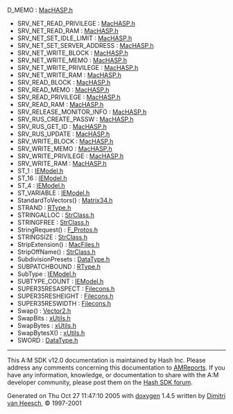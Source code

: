 D_MEMO : <a href="MacHASP_8h.md#376ff3f62bcea727cbab75347bd84edd" class="el">MacHASP.h</a>
- SRV_NET_READ_PRIVILEGE : <a href="MacHASP_8h.md#2a878bf44c58a3cf83f69e447b384185" class="el">MacHASP.h</a>
- SRV_NET_READ_RAM : <a href="MacHASP_8h.md#4f6fbbb3d8e8fdd03a566bd03968d767" class="el">MacHASP.h</a>
- SRV_NET_SET_IDLE_LIMIT : <a href="MacHASP_8h.md#7cf866a720a24f81df4941d6d9aaf339" class="el">MacHASP.h</a>
- SRV_NET_SET_SERVER_ADDRESS : <a href="MacHASP_8h.md#ce6e886d678ac4ed103bc5e2cb58a15f" class="el">MacHASP.h</a>
- SRV_NET_WRITE_BLOCK : <a href="MacHASP_8h.md#5ce76e442c808fcb2ba0eb6b9afe282d" class="el">MacHASP.h</a>
- SRV_NET_WRITE_MEMO : <a href="MacHASP_8h.md#32b90d4e0cc4bdb25ecd6ff46c242973" class="el">MacHASP.h</a>
- SRV_NET_WRITE_PRIVILEGE : <a href="MacHASP_8h.md#43ab9c19e42b914a80ef779bd337cc05" class="el">MacHASP.h</a>
- SRV_NET_WRITE_RAM : <a href="MacHASP_8h.md#3ea3f61ea98e9bce5b2448d71f1f72ef" class="el">MacHASP.h</a>
- SRV_READ_BLOCK : <a href="MacHASP_8h.md#eb015aea5ff1352751b2fd7b7fab5710" class="el">MacHASP.h</a>
- SRV_READ_MEMO : <a href="MacHASP_8h.md#292d098aab2121e9d43693a14a54d5d4" class="el">MacHASP.h</a>
- SRV_READ_PRIVILEGE : <a href="MacHASP_8h.md#130025719817fc2816ee37072baa902f" class="el">MacHASP.h</a>
- SRV_READ_RAM : <a href="MacHASP_8h.md#cf6dd8990bf7d01b30ff30d49bc10936" class="el">MacHASP.h</a>
- SRV_RELEASE_MONITOR_INFO : <a href="MacHASP_8h.md#33ceaf115c3a3ddd38a79ff1539b8b35" class="el">MacHASP.h</a>
- SRV_RUS_CREATE_PASSW : <a href="MacHASP_8h.md#7078c75a684bd1545deaa73f599cab2c" class="el">MacHASP.h</a>
- SRV_RUS_GET_ID : <a href="MacHASP_8h.md#9fff4b4dccf1c4cdd7eed572507f7ad4" class="el">MacHASP.h</a>
- SRV_RUS_UPDATE : <a href="MacHASP_8h.md#50f8eb4c41c16eff51caa77f93a4a742" class="el">MacHASP.h</a>
- SRV_WRITE_BLOCK : <a href="MacHASP_8h.md#e519d2600b2afd0864bb7d85844fa18b" class="el">MacHASP.h</a>
- SRV_WRITE_MEMO : <a href="MacHASP_8h.md#7dbb219b731f3978a73e3d6a7f8a9a9e" class="el">MacHASP.h</a>
- SRV_WRITE_PRIVILEGE : <a href="MacHASP_8h.md#85a76e0444244fbcf590a7a7f25bc0b9" class="el">MacHASP.h</a>
- SRV_WRITE_RAM : <a href="MacHASP_8h.md#57cf78759483c9da0f8d471429301a18" class="el">MacHASP.h</a>
- ST_1 : <a href="IEModel_8h.md#bdb0597610f8fc970133c2fb336990e149e6c9c813e3b68996ec8fc946a7531d" class="el">IEModel.h</a>
- ST_16 : <a href="IEModel_8h.md#bdb0597610f8fc970133c2fb336990e1dcb927a5357cefe9eddb8eae3dd4748b" class="el">IEModel.h</a>
- ST_4 : <a href="IEModel_8h.md#bdb0597610f8fc970133c2fb336990e1418fd2f90ffa39c0a21d2576eaece681" class="el">IEModel.h</a>
- ST_VARIABLE : <a href="IEModel_8h.md#bdb0597610f8fc970133c2fb336990e13c6597788fcd2f51cb5444f1306a41e5" class="el">IEModel.h</a>
- StandardToVectors() : <a href="Matrix34_8h.md#ac7d11f3570f7c43f6029349705ab9f1" class="el">Matrix34.h</a>
- STRAND : <a href="RType_8h.md#1a0776f2dc8ce26116f2add217d0ca99" class="el">RType.h</a>
- STRINGALLOC : <a href="StrClass_8h.md#75182ea92150576691f96b546330a5a8" class="el">StrClass.h</a>
- STRINGFREE : <a href="StrClass_8h.md#53d272522fb64973a9e71b09c7e331ea" class="el">StrClass.h</a>
- StringRequest() : <a href="F__Protos_8h.md#d6ab5b784645372bc78e569789b3b054" class="el">F_Protos.h</a>
- STRINGSIZE : <a href="StrClass_8h.md#3cdd16839fb5a19ff51dd8efe478b664" class="el">StrClass.h</a>
- StripExtension() : <a href="MacFiles_8h.md#9e443ad3d674dbc4d7069ec787344b91" class="el">MacFiles.h</a>
- StripOffName() : <a href="StrClass_8h.md#cb74eb4b1a6779b2d1ffccdbdf41b408" class="el">StrClass.h</a>
- SubdivisionPresets : <a href="DataType_8h.md#a8499e22fd7bf3d7f59786db174a581e" class="el">DataType.h</a>
- SUBPATCHBOUND : <a href="RType_8h.md#77a6a8acdce07718bcbb111c420efd8f" class="el">RType.h</a>
- SubType : <a href="IEModel_8h.md#bdb0597610f8fc970133c2fb336990e1" class="el">IEModel.h</a>
- SUBTYPE_COUNT : <a href="IEModel_8h.md#bdb0597610f8fc970133c2fb336990e15ad976b633de073796c3c9bf240240fc" class="el">IEModel.h</a>
- SUPER35RESASPECT : <a href="Filecons_8h.md#6db0b1a623eda435ce7f3d896e3b309c" class="el">Filecons.h</a>
- SUPER35RESHEIGHT : <a href="Filecons_8h.md#c094604c0c45238b1d8b8cda64fd3494" class="el">Filecons.h</a>
- SUPER35RESWIDTH : <a href="Filecons_8h.md#332a7021488089cc68e42b457a4fa7ec" class="el">Filecons.h</a>
- Swap() : <a href="Vector2_8h.md#9fde4bf51c2eff13159b9d536a929da5" class="el">Vector2.h</a>
- SwapBits : <a href="xUtils_8h.md#72b5e90b6fc89392dbf364b4f9f63069" class="el">xUtils.h</a>
- SwapBytes : <a href="xUtils_8h.md#6a0676ee92de31388d6aef835cbbab94" class="el">xUtils.h</a>
- SwapBytesX() : <a href="xUtils_8h.md#ea341038b17696d79226febeff993825" class="el">xUtils.h</a>
- SWORD : <a href="DataType_8h.md#cbd2d4a26a53d662f50ce88a33d98f5b" class="el">DataType.h</a>

------------------------------------------------------------------------

<span class="small">This A:M SDK v12.0 documentation is maintained by Hash Inc. Please address any comments concerning this documentation to [AMReports](http://www.hash.com/reports). If you have any information, knowledge, or documentation to share with the A:M developer community, please post them on the [Hash SDK forum](http://www.hash.com/forums/index.php?showforum=11).</span>

Generated on Thu Oct 27 11:47:10 2005 with [<span class="image placeholder" original-image-src="doxygen.png" original-image-title="" height="45" width="100" align="middle" border="0">doxygen</span>](http://www.doxygen.org/index.html) 1.4.5 written by [Dimitri van Heesch](mailto:dimitri@stack.nl), © 1997-2001
